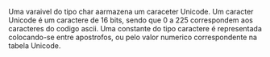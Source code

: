 Uma varaivel do tipo char aarmazena um caraceter Unicode. Um caracter Unicode é um caractere de 16 bits, sendo que 0 a 225
correspondem aos caracteres do codigo ascii. Uma constante do tipo caractere é representada colocando-se entre apostrofos, ou
pelo valor numerico correspondente na tabela Unicode.

